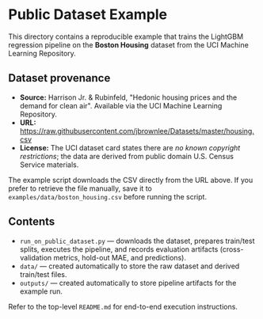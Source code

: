 # Public Dataset Example

This directory contains a reproducible example that trains the LightGBM regression
pipeline on the **Boston Housing** dataset from the UCI Machine Learning Repository.

## Dataset provenance

- **Source:** Harrison Jr. & Rubinfeld, "Hedonic housing prices and the demand for clean air".
  Available via the UCI Machine Learning Repository.
- **URL:** https://raw.githubusercontent.com/jbrownlee/Datasets/master/housing.csv
- **License:** The UCI dataset card states there are *no known copyright restrictions*; the
  data are derived from public domain U.S. Census Service materials.

The example script downloads the CSV directly from the URL above. If you prefer to retrieve the
file manually, save it to `examples/data/boston_housing.csv` before running the script.

## Contents

- `run_on_public_dataset.py` &mdash; downloads the dataset, prepares train/test splits, executes
  the pipeline, and records evaluation artifacts (cross-validation metrics, hold-out MAE, and
  predictions).
- `data/` &mdash; created automatically to store the raw dataset and derived train/test files.
- `outputs/` &mdash; created automatically to store pipeline artifacts for the example run.

Refer to the top-level `README.md` for end-to-end execution instructions.
